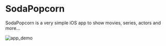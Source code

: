 # SodaPopcorn

SodaPopcorn is a very simple iOS app to show movies, series, actors and more...

![app_demo](https://github.com/.gif)
